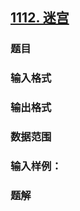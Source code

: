 ## [1112. 迷宫](https://www.acwing.com/problem/content/1114/)

### 题目

### 输入格式

### 输出格式

### 数据范围

### 输入样例：



### 题解
